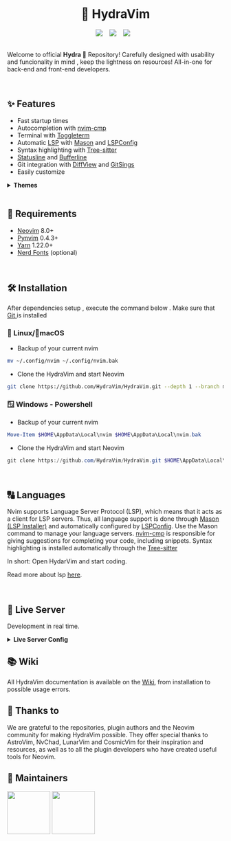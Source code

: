<h1 align="center">🌊 HydraVim</h1>

<p align="center">
<img src="https://img.shields.io/github/issues/HydraVim/Hydravim?color=171b20&label=Issues%20%20&logo=gnubash&labelColor=e05f65&logoColor=ffffff">&nbsp;&nbsp;&nbsp;
<img src="https://img.shields.io/github/forks/Hydravim/HydraVim?color=171b20&label=Forks%20%20&logo=git&labelColor=f1cf8a&logoColor=ffffff">&nbsp;&nbsp;&nbsp;
<img src="https://img.shields.io/github/stars/HydraVim/HydraVim?color=171b20&label=Stargazers&logo=github&labelColor=70a5eb">&nbsp;&nbsp;&nbsp;

</b><br>Welcome to official **Hydra 🌊** Repository! Carefully designed with usability and funcionality in mind , keep the lightness on resources! All-in-one for back-end and front-end developers.</p>

<br />

## ✨ Features
  - Fast startup times
  - Autocompletion with [nvim-cmp](https://github.com/hrsh7th/nvim-cmp)
  - Terminal with [Toggleterm](https://github.com/akinsho/toggleterm.nvim)
  - Automatic [LSP](https://neovim.io/doc/user/lsp.html) with [Mason](https://github.com/williamboman/mason.nvim) and [LSPConfig](https://github.com/neovim/nvim-lspconfig)
  - Syntax highlighting with [Tree-sitter](https://github.com/tree-sitter/tree-sitter)
  - [Statusline](https://github.com/nvim-lualine/lualine.nvim) and [Bufferline](https://github.com/akinsho/bufferline.nvim)
  - Git integration with [DiffView](https://github.com/sindrets/diffview.nvim) and [GitSings](https://github.com/lewis6991/gitsigns.nvim)
  - Easily customize

<details>
  <summary> <b>Themes </b> </summary>

![TNPrint](https://user-images.githubusercontent.com/98850074/200186219-31bc10d3-8818-46ba-820e-ef8b7c5c9e40.png)

<hr>

<br>

![CPPRINT](https://user-images.githubusercontent.com/98850074/200188164-d7ce95dd-cb35-40e8-b192-10aa02b18341.png)

<hr>

<br>

![githubmode](https://user-images.githubusercontent.com/98850074/200182890-3cc9326e-811c-4bd4-a5bc-2cf2931b384b.png)
</details>

<br>

## 🎯 Requirements

- [Neovim](https://neovim.io/) 8.0+
- [Pynvim](https://github.com/neovim/pynvim) 0.4.3+
- [Yarn](https://classic.yarnpkg.com/lang/en/docs/install/) 1.22.0+
- [Nerd Fonts](https://www.nerdfonts.com/) (optional)

<br>

## 🛠 Installation 

After dependencies setup  , execute the command below . Make sure that <a href="https://git-scm.com/" target="_blank"> Git </a> is installed

### 🐧 Linux/🍎macOS
 - Backup of your current nvim
```bash
mv ~/.config/nvim ~/.config/nvim.bak
```
- Clone the HydraVim and start Neovim

```bash
git clone https://github.com/HydraVim/HydraVim.git --depth 1 --branch main ~/.config/nvim && nvim
```

### 🪟 Windows - Powershell
- Backup of your current nvim
```powershell
Move-Item $HOME\AppData\Local\nvim $HOME\AppData\Local\nvim.bak
```
- Clone the HydraVim and start Neovim
```powershell
git clone https://github.com/HydraVim/HydraVim.git $HOME\AppData\Local\nvim --depth 1 --branch main && nvim
```
          
<br>

## 🔠 Languages

Nvim supports Language Server Protocol (LSP), which means that it acts as a client for LSP servers. Thus, all language support is done through [Mason (LSP Installer)](https://github.com/williamboman/mason.nvim) and automatically configured by [LSPConfig](https://github.com/neovim/nvim-lspconfig). Use the Mason command to manage your language servers.
[nvim-cmp](https://github.com/hrsh7th/nvim-cmp) is responsible for giving suggestions for completing your code, including snippets.
Syntax highlighting is installed automatically through the
[Tree-sitter](https://github.com/tree-sitter/tree-sitter)

In short: Open HydarVim and start coding.

Read more about lsp [here](https://neovim.io/doc/user/lsp.html).

<br>

## 🐙 Live Server
Development in real time.
<details>
  <summary> <b>Live Server Config</b> </summary>
  
- Install Live-server

``` shell
npm i -g live-server
```

- Case install fails

``` shell
sudo npm i -g live-server
```

To use follow the instructions below <p>
- Go to `index.html` on Hydravim and open the terminal and type `live-server`, an window will open automatically on your default browser <p>
- The server will be updated automatically.
<br />
</details>

## 📚 Wiki
All HydraVim documentation is available on the [Wiki](https://github.com/HydraVim/HydraVim/wiki/), from installation to possible usage errors.

## 💫 Thanks to
We are grateful to the repositories, plugin authors and the Neovim community for making HydraVim possible.  They offer special thanks to AstroVim, NvChad, LunarVim and CosmicVim for their inspiration and resources, as well as to all the plugin developers who have created useful tools for Neovim.

## 🎈 Maintainers
  <span>
    <img src="https://user-images.githubusercontent.com/98850074/200189379-5b831bfd-a902-46c8-914e-284e53308dc2.png" width=100 height=100>
  </span>

  <span> 
    <img src="https://user-images.githubusercontent.com/98850074/200189532-28bd2d72-76e8-4650-a293-9fdfa64c4b73.png" width=100 height=100>
  </span>
